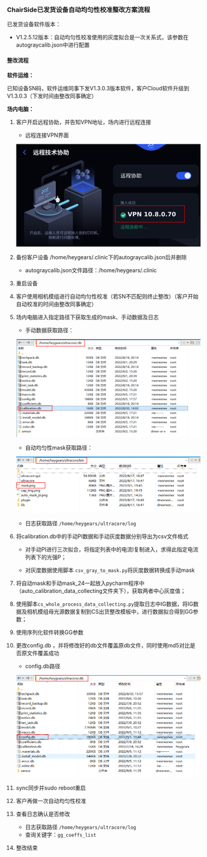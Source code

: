 ### ChairSide已发货设备自动均匀性校准整改方案流程

已发货设备软件版本：

- V1.2.5.12版本：自动均匀性校准使用的灰度拟合是一次关系式，该参数在autograycalib.json中进行配置



#### 整改流程



**软件运维：**

已知设备SN码，软件运维同事下发V1.3.0.3版本软件，客户Cloud软件升级到V1.3.0.3（下发时间由整改同事确定）



**场内电脑：**

1. 客户开启远程协助，并告知VPN地址，场内进行远程连接

   - 远程连接VPN界面

   ![image-20220906133424831](ChairSide已发货设备自动均匀性校准整改方案流程.assets/image-20220906133424831.png)

2. 备份客户设备 /home/heygears/.clinic下的autograycalib.json后并删除

   - autograycalib.json文件路径：/home/heygears/.clinic

3. 重启设备

4. 客户使用相机模组进行自动均匀性校准（若SN不匹配则终止整改）（客户开始自动校准的时间由整改同事确定）

5. 场内电脑进入指定路径下获取生成的mask、手动数据及日志

   - 手动数据获取路径：

   ![image-20220906111013669](ChairSide已发货设备自动均匀性校准整改方案流程.assets/image-20220906111013669.png)

   - 自动均匀性mask获取路径：

   ![image-20220906112320327](ChairSide已发货设备自动均匀性校准整改方案流程.assets/image-20220906112320327.png)

   - 日志获取路径 `/home/heygears/ultracore/log`

6. 将calibration.db中的手动PI数据和手动灰度数据分别导出为csv文件格式

   - 对手动PI进行三次拟合，将指定列表中的电流I复制进入，求得此指定电流列表下的光强P；

   - 对灰度数据使用脚本 `csv_gray_to_mask.py`将灰度数据转换成手动mask

7. 将自动mask和手动mask_24一起放入pycharm程序中（auto_calibration_data_collecting文件夹下），获取两者中心灰度值；

8. 使用脚本`cs_whole_process_data_collecting.py`提取日志中IG数据，将IG数据及相机模组母光源数据复制到CS出货整改模板中，进行数据拟合得到GG参数；

9. 使用序列化软件转换GG参数

10. 更改config.db ，并将修改好的db文件覆盖原db文件，同时使用md5对比是否原文件覆盖成功

    - config.db路径

    ![image-20220906132232418](ChairSide已发货设备自动均匀性校准整改方案流程.assets/image-20220906132232418.png)

11. sync同步并sudo reboot重启

12. 客户再做一次自动均匀性校准

13. 查看日志确认是否修改

    - 日志获取路径 `/home/heygears/ultracore/log`
    - 查询关键字：`gg_coeffs_list`

14. 整改结束

